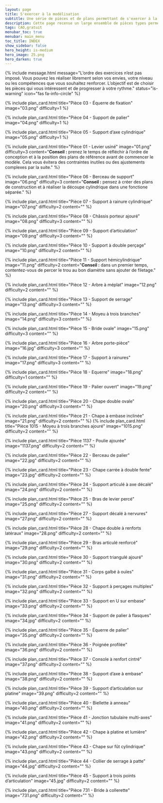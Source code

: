 ```yaml
---
layout: page
title: S'exercer à la modélisation
subtitle: Une série de pièces et de plans permettant de s'exercer à la CAO
description: Cette page recense un large ensemble de pièces types permettant de s’exercer à l’utilisation des logiciels de CAO.
tags: CAO,gratuit
menubar_toc: true
menubar: main_menu
toc_title: INDEX
show_sidebar: false
hero_height: is-medium
hero_image: 25.png
hero_darken: true
---
```


{% include message.html 
message="L’ordre des exercices n’est pas imposé. Vous pouvez les réaliser librement selon vos envies, votre niveau ou les compétences que vous souhaitez renforcer. L’objectif est de choisir les pièces qui vous intéressent et de progresser à votre rythme." 
status="is-warning" 
icon="fas fa-info-circle" %}

{% include plan_card.html 
    title="Pièce 03 - Équerre de fixation"
    image="03.png"
    difficulty=1
%}

{% include plan_card.html 
    title="Pièce 04 - Support de palier"
    image="04.png"
    difficulty=1
%}

{% include plan_card.html 
    title="Pièce 05 - Support d’axe cylindrique"
    image="05.png"
    difficulty=1
%}

{% include plan_card.html 
    title="Pièce 01 - Levier usiné"
    image="01.png"
    difficulty=3
    content="**Conseil :** prenez le temps de réfléchir à l’ordre de conception et à la position des plans de référence avant de commencer le modèle. Cela vous évitera des contraintes inutiles ou des ajustements complexes par la suite."
%}

{% include plan_card.html 
    title="Pièce 06 - Berceau de support"
    image="06.png"
    difficulty=3
    content="**Conseil :** pensez à créer des plans de construction et à réaliser la découpe cylindrique dans une fonctione séparée."
%}

{% include plan_card.html 
    title="Pièce 07 - Support à rainure cylindrique"
    image="07.png"
    difficulty=2
    content=""
%}

{% include plan_card.html 
    title="Pièce 08 - Châssis porteur ajouré"
    image="08.png"
    difficulty=3
    content=""
%}

{% include plan_card.html 
    title="Pièce 09 - Support d’articulation"
    image="09.png"
    difficulty=3
    content=""
%}

{% include plan_card.html 
    title="Pièce 10 - Support à double perçage"
    image="10.png"
    difficulty=2
    content=""
%}

{% include plan_card.html 
    title="Pièce 11 - Support hémicylindrique"
    image="11.png"
    difficulty=2
    content="**Conseil :** dans un premier temps, contentez-vous de percer le trou au bon diamètre sans ajouter de filetage."
%}

{% include plan_card.html 
    title="Pièce 12 - Arbre à méplat"
    image="12.png"
    difficulty=2
    content=""
%}

{% include plan_card.html 
    title="Pièce 13 - Support de serrage"
    image="13.png"
    difficulty=3
    content=""
%}

{% include plan_card.html 
    title="Pièce 14 - Moyeu à trois branches"
    image="14.png"
    difficulty=3
    content=""
%}

{% include plan_card.html 
    title="Pièce 15 - Bride ovale"
    image="15.png"
    difficulty=3
    content=""
%}

{% include plan_card.html 
    title="Pièce 16 - Arbre porte-pièce"
    image="16.jpg"
    difficulty=3
    content=""
%}

{% include plan_card.html 
    title="Pièce 17 - Support à rainures"
    image="17.png"
    difficulty=3
    content=""
%}

{% include plan_card.html 
    title="Pièce 18 - Equerre"
    image="18.png"
    difficulty=1
    content=""
%}

{% include plan_card.html 
    title="Pièce 19 - Palier ouvert"
    image="19.png"
    difficulty=2
    content=""
%}

{% include plan_card.html 
    title="Pièce 20 - Chape double ovale"
    image="20.png"
    difficulty=3
    content=""
%}

{% include plan_card.html 
    title="Pièce 21 - Chape à embase inclinée"
    image="21.png"
    difficulty=2
    content=""
%}
{% include plan_card.html 
    title="Pièce 1015 - Moyeu à trois branches ajouré"
    image="1015.png"
    difficulty=2
    content=""
%}

{% include plan_card.html 
    title="Pièce 1137 - Poulie ajourée"
    image="1137.png"
    difficulty=2
    content=""
%}

{% include plan_card.html 
    title="Pièce 22 - Berceau de palier"
    image="22.jpg"
    difficulty=2
    content=""
%}

{% include plan_card.html 
    title="Pièce 23 - Chape carrée à double fente"
    image="23.jpg"
    difficulty=2
    content=""
%}

{% include plan_card.html 
    title="Pièce 24 - Support articulé à axe décalé"
    image="24.png"
    difficulty=2
    content=""
%}

{% include plan_card.html 
    title="Pièce 25 - Bras de levier percé"
    image="25.png"
    difficulty=2
    content=""
%}

{% include plan_card.html 
    title="Pièce 27 - Support décalé à nervures"
    image="27.png"
    difficulty=2
    content=""
%}

{% include plan_card.html 
    title="Pièce 28 - Chape double à renforts latéraux"
    image="28.png"
    difficulty=2
    content=""
%}

{% include plan_card.html 
    title="Pièce 29 - Bras articulé renforcé"
    image="29.png"
    difficulty=2
    content=""
%}

{% include plan_card.html 
    title="Pièce 30 - Support triangulé ajouré"
    image="30.png"
    difficulty=2
    content=""
%}

{% include plan_card.html 
    title="Pièce 31 - Corps galbé à ouïes"
    image="31.png"
    difficulty=2
    content=""
%}

{% include plan_card.html 
    title="Pièce 32 - Support à perçages multiples"
    image="32.png"
    difficulty=2
    content=""
%}

{% include plan_card.html 
    title="Pièce 33 - Support en U sur embase"
    image="33.png"
    difficulty=2
    content=""
%}

{% include plan_card.html 
    title="Pièce 34 - Support de palier à flasques"
    image="34.jpg"
    difficulty=2
    content=""
%}

{% include plan_card.html 
    title="Pièce 35 - Équerre de palier"
    image="35.png"
    difficulty=2
    content=""
%}

{% include plan_card.html 
    title="Pièce 36 - Poignée profilée"
    image="36.png"
    difficulty=2
    content=""
%}

{% include plan_card.html 
    title="Pièce 37 - Console à renfort cintré"
    image="37.png"
    difficulty=2
    content=""
%}

{% include plan_card.html 
    title="Pièce 38 - Support d’axe à embase"
    image="38.png"
    difficulty=2
    content=""
%}

{% include plan_card.html 
    title="Pièce 39 - Support d’articulation sur platine"
    image="39.png"
    difficulty=2
    content=""
%}

{% include plan_card.html 
    title="Pièce 40 - Biellette à anneau"
    image="40.png"
    difficulty=2
    content=""
%}

{% include plan_card.html 
    title="Pièce 41 - Jonction tubulaire multi-axes"
    image="41.png"
    difficulty=2
    content=""
%}

{% include plan_card.html 
    title="Pièce 42 - Chape à platine et lumière"
    image="42.png"
    difficulty=2
    content=""
%}

{% include plan_card.html 
    title="Pièce 43 - Chape sur fût cylindrique"
    image="43.png"
    difficulty=2
    content=""
%}

{% include plan_card.html 
    title="Pièce 44 - Collier de serrage à patte"
    image="44.jpg"
    difficulty=2
    content=""
%}

{% include plan_card.html 
    title="Pièce 45 - Support à trois points d’articulation"
    image="45.jpg"
    difficulty=2
    content=""
%}

{% include plan_card.html 
    title="Pièce 731 - Bride à collerette"
    image="731.png"
    difficulty=2
    content=""
%}
